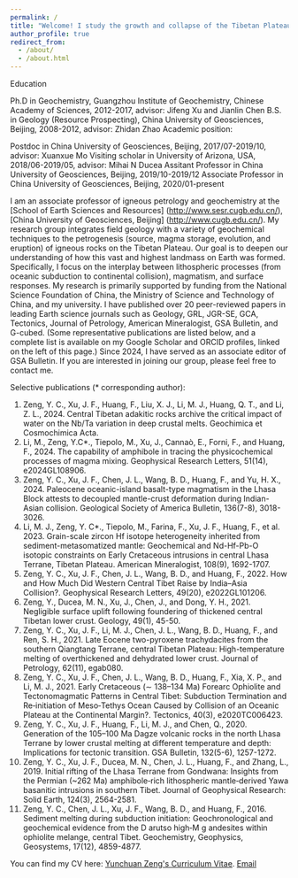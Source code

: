 ```yaml
---
permalink: /
title: "Welcome! I study the growth and collapse of the Tibetan Plateau, focusing on processes ranging from oceanic subduction to continental collision."
author_profile: true
redirect_from: 
  - /about/
  - /about.html
---
```

Education

Ph.D in Geochemistry, Guangzhou Institute of Geochemistry, Chinese Academy of Sciences, 2012-2017, advisor: Jifeng Xu and Jianlin Chen
B.S. in Geology (Resource Prospecting), China University of Geosciences, Beijing, 2008-2012, advisor: Zhidan Zhao
Academic position:

Postdoc in China University of Geosciences, Beijing, 2017/07-2019/10, advisor: Xuanxue Mo
Visiting scholar in University of Arizona, USA, 2018/06-2019/05, advisor: Mihai N Ducea
Assitant Professor in China University of Geosciences, Beijing, 2019/10-2019/12
Associate Professor in China University of Geosciences, Beijing, 2020/01-present

I am an associate professor of igneous petrology and geochemistry at the [School of Earth Sciences and Resources] (http://www.sesr.cugb.edu.cn/), [China University of Geosciences, Beijing] (http://www.cugb.edu.cn/). My research group integrates field geology with a variety of geochemical techniques to the petrogenesis (source, magma storage, evolution, and eruption) of igneous rocks on the Tibetan Plateau. Our goal is to deepen our understanding of how this vast and highest landmass on Earth was formed. Specifically, I focus on the interplay between lithospheric processes (from oceanic subduction to continental collision), magmatism, and surface responses. My research is primarily supported by funding from the National Science Foundation of China, the Ministry of Science and Technology of China, and my university. I have published over 20 peer-reviewed papers in leading Earth science journals such as Geology, GRL, JGR-SE, GCA, Tectonics, Journal of Petrology, American Mineralogist, GSA Bulletin, and G-cubed. (Some representative publications are listed below, and a complete list is available on my Google Scholar and ORCID profiles, linked on the left of this page.) Since 2024, I have served as an associate editor of GSA Bulletin. If you are interested in joining our group, please feel free to contact me.

Selective publications (* corresponding author):
1. Zeng, Y. C., Xu, J. F., Huang, F., Liu, X. J., Li, M. J., Huang, Q. T., and Li, Z. L., 2024. Central Tibetan adakitic rocks archive the critical impact of water on the Nb/Ta variation in deep crustal melts. Geochimica et Cosmochimica Acta.
2. Li, M., Zeng, Y.C*., Tiepolo, M., Xu, J., Cannaò, E., Forni, F., and Huang, F., 2024. The capability of amphibole in tracing the physicochemical processes of magma mixing. Geophysical Research Letters, 51(14), e2024GL108906.
3. Zeng, Y. C., Xu, J. F., Chen, J. L., Wang, B. D., Huang, F., and Yu, H. X., 2024. Paleocene oceanic-island basalt-type magmatism in the Lhasa Block attests to decoupled mantle-crust deformation during Indian-Asian collision. Geological Society of America Bulletin, 136(7-8), 3018-3026.
4. Li, M. J., Zeng, Y. C*., Tiepolo, M., Farina, F., Xu, J. F., Huang, F., et al. 2023. Grain-scale zircon Hf isotope heterogeneity inherited from sediment-metasomatized mantle: Geochemical and Nd-Hf-Pb-O isotopic constraints on Early Cretaceous intrusions in central Lhasa Terrane, Tibetan Plateau. American Mineralogist, 108(9), 1692-1707.
5. Zeng, Y. C., Xu, J. F., Chen, J. L., Wang, B. D., and Huang, F., 2022. How and How Much Did Western Central Tibet Raise by India–Asia Collision?. Geophysical Research Letters, 49(20), e2022GL101206.
6. Zeng, Y., Ducea, M. N., Xu, J., Chen, J., and Dong, Y. H., 2021. Negligible surface uplift following foundering of thickened central Tibetan lower crust. Geology, 49(1), 45-50.
7. Zeng, Y. C., Xu, J. F., Li, M. J., Chen, J. L., Wang, B. D., Huang, F., and Ren, S. H., 2021. Late Eocene two-pyroxene trachydacites from the southern Qiangtang Terrane, central Tibetan Plateau: High-temperature melting of overthickened and dehydrated lower crust. Journal of Petrology, 62(11), egab080.
8. Zeng, Y. C., Xu, J. F., Chen, J. L., Wang, B. D., Huang, F., Xia, X. P., and Li, M. J., 2021. Early Cretaceous (∼ 138–134 Ma) Forearc Ophiolite and Tectonomagmatic Patterns in Central Tibet: Subduction Termination and Re‐initiation of Meso‐Tethys Ocean Caused by Collision of an Oceanic Plateau at the Continental Margin?. Tectonics, 40(3), e2020TC006423.
9. Zeng, Y. C., Xu, J. F., Huang, F., Li, M. J., and Chen, Q., 2020. Generation of the 105–100 Ma Dagze volcanic rocks in the north Lhasa Terrane by lower crustal melting at different temperature and depth: Implications for tectonic transition. GSA Bulletin, 132(5-6), 1257-1272.
10. Zeng, Y. C., Xu, J. F., Ducea, M. N., Chen, J. L., Huang, F., and Zhang, L., 2019. Initial rifting of the Lhasa Terrane from Gondwana: Insights from the Permian (~262 Ma) amphibole‐rich lithospheric mantle‐derived Yawa basanitic intrusions in southern Tibet. Journal of Geophysical Research: Solid Earth, 124(3), 2564-2581.
11. Zeng, Y. C., Chen, J. L., Xu, J. F., Wang, B. D., and Huang, F., 2016. Sediment melting during subduction initiation: Geochronological and geochemical evidence from the D arutso high‐M g andesites within ophiolite melange, central Tibet. Geochemistry, Geophysics, Geosystems, 17(12), 4859-4877.

You can find my CV here: [Yunchuan Zeng's Curriculum Vitae](../assets/cv-yunchuan.pdf).
[Email](zengyc@cugb.edu.cn)

